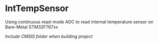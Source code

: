 # IntTempSensor
Using continuous read-mode ADC to read internal temperature sensor on Bare-Metal STM32F767xx

*Include CMSIS folder when building project*
